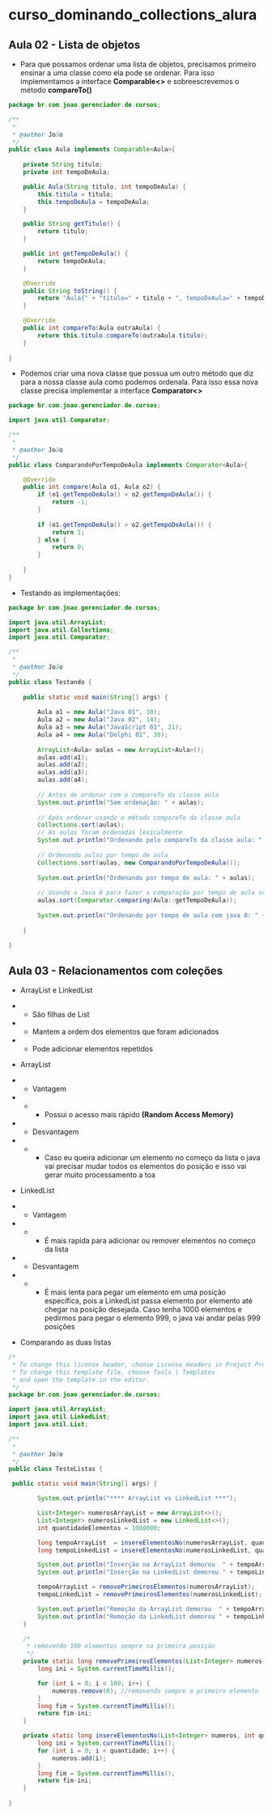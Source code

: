 # curso_dominando_collections_alura

## Aula 02 - Lista de objetos

- Para que possamos ordenar uma lista de objetos, precisamos primeiro ensinar a uma classe como ela pode se ordenar. Para isso implementamos a interface **Comparable<>** e sobreescrevemos o método **compareTo()**

```java
package br.com.joao.gerenciador.de.cursos;

/**
 *
 * @author João
 */
public class Aula implements Comparable<Aula>{
    
    private String titulo;
    private int tempoDeAula;

    public Aula(String titulo, int tempoDeAula) {
        this.titulo = titulo;
        this.tempoDeAula = tempoDeAula;
    }

    public String getTitulo() {
        return titulo;
    }

    public int getTempoDeAula() {
        return tempoDeAula;
    }

    @Override
    public String toString() {
        return "Aula{" + "titulo=" + titulo + ", tempoDeAula=" + tempoDeAula + '}';
    }

    @Override
    public int compareTo(Aula outraAula) {
        return this.titulo.compareTo(outraAula.titulo);
    }
    
}
```

- Podemos criar uma nova classe que possua um outro método que diz para a nossa classe aula como podemos ordenala. Para isso essa nova classe precisa implementar a interface **Comparator<>**
```java
package br.com.joao.gerenciador.de.cursos;

import java.util.Comparator;

/**
 *
 * @author João
 */
public class ComparandoPorTempoDeAula implements Comparator<Aula>{

    @Override
    public int compare(Aula o1, Aula o2) {
        if (o1.getTempoDeAula() < o2.getTempoDeAula()) {
            return -1;
        }
        
        if (o1.getTempoDeAula() > o2.getTempoDeAula()) {
            return 1;
        } else {
            return 0;
        }        
        
    }
}

```
- Testando as implementações:
 
```java
package br.com.joao.gerenciador.de.cursos;

import java.util.ArrayList;
import java.util.Collections;
import java.util.Comparator;

/**
 *
 * @author João
 */
public class Testando {
    
    public static void main(String[] args) {
        
        Aula a1 = new Aula("Java 01", 10);
        Aula a2 = new Aula("Java 02", 14);
        Aula a3 = new Aula("JavaScript 01", 21);
        Aula a4 = new Aula("Delphi 01", 30);
        
        ArrayList<Aula> aulas = new ArrayList<Aula>();
        aulas.add(a1);
        aulas.add(a2);
        aulas.add(a3);
        aulas.add(a4);
        
        // Antes de ordenar com o compareTo da classe aula
        System.out.println("Sem ordenação: " + aulas);
        
        // Após ordenar usando o método compareTo da classe aula
        Collections.sort(aulas);
        // As aulas foram ordenadas lexicalmente
        System.out.println("Ordenando pelo compareTo da classe aula: " + aulas);
        
        // Ordenando aulas por tempo de aula
        Collections.sort(aulas, new ComparandoPorTempoDeAula());
        
        System.out.println("Ordenando por tempo de aula: " + aulas);
        
        // Usando o Java 8 para fazer a comparação por tempo de aula sem precisar criar uma classe nova para isso
        aulas.sort(Comparator.comparing(Aula::getTempoDeAula));
        
        System.out.println("Ordenando por tempo de aula com java 8: " + aulas);
        
    }
    
}

```

## Aula 03 - Relacionamentos com coleções

- ArrayList e LinkedList
- - São filhas de List
- - Mantem a ordem dos elementos que foram adicionados
- - Pode adicionar elementos repetidos

- ArrayList
- - Vantagem
- - - Possui o acesso mais rápido **(Random Access Memory)**
- - Desvantagem
- - - Caso eu queira adicionar um elemento no começo da lista o java vai precisar mudar todos os elementos do posição e isso vai gerar muito processamento a toa

- LinkedList
- - Vantagem
- - - É mais rapída para adicionar ou remover elementos no começo da lista
- - Desvantagem
- - - É mais lenta para pegar um elemento em uma posição específica, pois a LinkedList passa elemento por elemento até chegar na posição desejada. Caso tenha 1000 elementos e pedirmos para pegar o elemento 999, o java vai andar pelas 999 posições

- Comparando as duas listas

```java
/*
 * To change this license header, choose License Headers in Project Properties.
 * To change this template file, choose Tools | Templates
 * and open the template in the editor.
 */
package br.com.joao.gerenciador.de.cursos;

import java.util.ArrayList;
import java.util.LinkedList;
import java.util.List;

/**
 *
 * @author João
 */
public class TesteListas {

 public static void main(String[] args) {

        System.out.println("**** ArrayList vs LinkedList ***");

        List<Integer> numerosArrayList = new ArrayList<>();
        List<Integer> numerosLinkedList = new LinkedList<>();
        int quantidadeElementos = 1000000;

        long tempoArrayList  = insereElementosNo(numerosArrayList, quantidadeElementos);
        long tempoLinkedList = insereElementosNo(numerosLinkedList, quantidadeElementos);

        System.out.println("Inserção na ArrayList demorou  " + tempoArrayList);
        System.out.println("Inserção na LinkedList demorou " + tempoLinkedList);

        tempoArrayList = removePrimeirosElementos(numerosArrayList);
        tempoLinkedList = removePrimeirosElementos(numerosLinkedList);

        System.out.println("Remoção da ArrayList demorou  " + tempoArrayList);
        System.out.println("Remoção da LinkedList demorou " + tempoLinkedList);
    }

    /*
     * removendo 100 elementos sempre na primeira posição
     */
    private static long removePrimeirosElementos(List<Integer> numeros) {
        long ini = System.currentTimeMillis();

        for (int i = 0; i < 100; i++) {
            numeros.remove(0); //removendo sempre o primeiro elemento
        }
        long fim = System.currentTimeMillis();
        return fim-ini;
    }

    private static long insereElementosNo(List<Integer> numeros, int quantidade) {
        long ini = System.currentTimeMillis();
        for (int i = 0; i < quantidade; i++) {
            numeros.add(i);
        }
        long fim = System.currentTimeMillis();
        return fim-ini;
    }
    
}

```